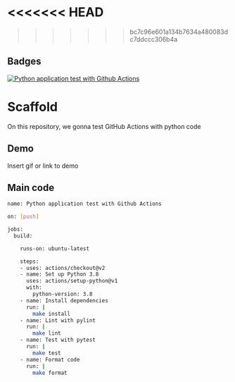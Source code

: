 <<<<<<< HEAD
=======

>>>>>>> bc7c96e601a134b7634a480083dc7ddccc306b4a

## Badges

[![Python application test with Github Actions](https://github.com/acorrea-B/Scaffold/actions/workflows/main.yml/badge.svg)](https://github.com/acorrea-B/Scaffold/actions/workflows/main.yml)
# Scaffold
On this repository, we gonna test GitHub Actions with python code

## Demo

Insert gif or link to demo


## Main code

```bash
name: Python application test with Github Actions

on: [push]

jobs:
  build:

    runs-on: ubuntu-latest

    steps:
    - uses: actions/checkout@v2
    - name: Set up Python 3.8
      uses: actions/setup-python@v1
      with:
        python-version: 3.8
    - name: Install dependencies
      run: |
        make install
    - name: Lint with pylint
      run: |
        make lint
    - name: Test with pytest
      run: |
        make test
    - name: Format code
      run: |
        make format
    
    
```

